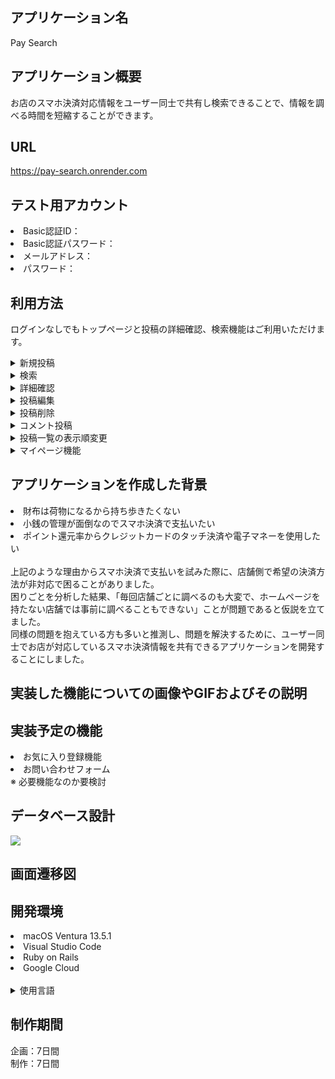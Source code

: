 ## アプリケーション名
Pay Search

## アプリケーション概要
お店のスマホ決済対応情報をユーザー同士で共有し検索できることで、情報を調べる時間を短縮することができます。

## URL
https://pay-search.onrender.com

## テスト用アカウント
<li>Basic認証ID：</li>
<li>Basic認証パスワード：</li>
<li>メールアドレス：</li>
<li>パスワード：</li>

## 利用方法
ログインなしでもトップページと投稿の詳細確認、検索機能はご利用いただけます。
<details>
<summary>新規投稿</summary>

1. ヘッダーからユーザー登録を行います。
2. ヘッダーにある新規投稿ボタンから、（お店の名前・お店の住所・お店で利用可能なスマホ決済の種類）を入力し「登録する」ボタンを押します。
3. 投稿が完了するとトップページ（投稿一覧ページ）へ移動します。
</details>
<details>
<summary>検索</summary>

1. トップページ上部の検索フォームに、お店の名前を入力して検索ボタンを押します。
2. 検索内容に一致したお店が投稿されていれば一覧に表示されます。また、投稿されていなければ全ての投稿が一覧に表示されます。
</details>
<details>
<summary>詳細確認</summary>

1. 投稿一覧から各投稿のお店の名前または「READ ME...」を選択すると、詳細ページを確認することができます。
2. 詳細ページには「お店の名前、住所、対応しているスマホ決済情報、地図、ユーザーのコメント（※要ログイン）」が表示されます。
</details>
<details>
<summary>投稿編集</summary>

1. 詳細ページにある編集ボタンを選択すると、投稿編集ページへ移動します。
2. 投稿を編集して登録ボタンを押すと、編集後の詳細ページへ移動します。
</details>
<details>
<summary>投稿削除</summary>

ログインすることで、詳細ページから自らが投稿した記事の削除ができます。
1. 詳細ページにある削除ボタンを選択すると、投稿は削除されます。この時、投稿内にコメントがあれば、コメントも一緒に削除されます。
2. 投稿が削除されたら、トップページへ移動します。
</details>
<details>
<summary>コメント投稿</summary>

ログインすることで、ユーザーは詳細ページでコメントを投稿することができます。
1. 詳細ページ下部にあるコメントフォームより、コメントを入力して「コメントを送信する」ボタンを押します。
2. コメントが投稿できたら、コメント投稿後の詳細ページへ移動します。
</details>
<details>
<summary>投稿一覧の表示順変更</summary>

1. トップページの「▼ 新着コメント順」を押すと、新しくコメント投稿された順番で投稿一覧が表示されます。
2. 「▼ 新着投稿順」を押すと、新しく記事が投稿された順番で投稿一覧が表示されます。
</details>
<details>
<summary>マイページ機能</summary>

ログインすることで、ユーザーはマイページからユーザー情報の変更やログアウトを行うことができます。
1. ヘッダーの右側にあるユーザーアイコンを押すと、ユーザーのマイページへ移動します。
2. 「編集」ボタンを押すと、ユーザー情報を編集できます。「ログアウト」ボタンを押すと、ログアウトすることができます。
3. ユーザー情報の編集またはログアウトができたら、トップページへ移動します。
</details>

## アプリケーションを作成した背景
<li>財布は荷物になるから持ち歩きたくない</li>
<li>小銭の管理が面倒なのでスマホ決済で支払いたい</li>
<li>ポイント還元率からクレジットカードのタッチ決済や電子マネーを使用したい</li><br>
上記のような理由からスマホ決済で支払いを試みた際に、店舗側で希望の決済方法が非対応で困ることがありました。<br>
困りごとを分析した結果、「毎回店舗ごとに調べるのも大変で、ホームページを持たない店舗では事前に調べることもできない」ことが問題であると仮説を立てました。<br>
同様の問題を抱えている方も多いと推測し、問題を解決するために、ユーザー同士でお店が対応しているスマホ決済情報を共有できるアプリケーションを開発することにしました。

## 実装した機能についての画像やGIFおよびその説明

## 実装予定の機能
<li>お気に入り登録機能</li>
<li>お問い合わせフォーム</li>
※ 必要機能なのか要検討

## データベース設計
<img src ="https://i.gyazo.com/890b182d163b97cd9adafcbf553b01a0.png">

## 画面遷移図

## 開発環境
<li>macOS Ventura 13.5.1</li>
<li>Visual Studio Code</li>
<li>Ruby on Rails</li>
<li>Google Cloud</li><br>
<details>
<summary>使用言語</summary>

<li>Ruby</li>
<li>HTML</li>
<li>CSS</li>
<li>Javascript</li>
</details>

## 制作期間
企画：7日間<br>
制作：7日間